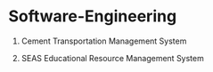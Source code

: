 # Software-Engineering

1. Cement Transportation Management System

2. SEAS Educational Resource Management System
